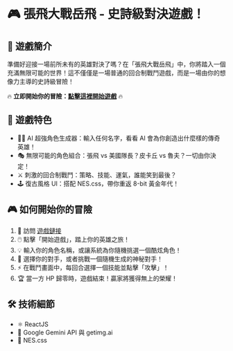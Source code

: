 # 🎮 張飛大戰岳飛 - 史詩級對決遊戲！

## 🌟 遊戲簡介

準備好迎接一場前所未有的英雄對決了嗎？在「張飛大戰岳飛」中，你將踏入一個充滿無限可能的世界！這不僅僅是一場普通的回合制戰鬥遊戲，而是一場由你的想像力主導的史詩級冒險！

🔥 **立即開始你的冒險：[點擊這裡開始遊戲](https://leo75399.github.io/AI-Combat-Generator/)** 🔥

## 🚀 遊戲特色

- 🧙‍♂️ AI 超強角色生成器：輸入任何名字，看看 AI 會為你創造出什麼樣的傳奇英雄！
- 🎭 無限可能的角色組合：張飛 vs 美國隊長？皮卡丘 vs 魯夫？一切由你決定！
- ⚔️ 刺激的回合制戰鬥：策略、技能、運氣，誰能笑到最後？
- 🕹️ 復古風格 UI：搭配 NES.css，帶你重返 8-bit 黃金年代！

## 🎮 如何開始你的冒險

1. 🚀 訪問 [遊戲鏈接](https://leo75399.github.io/AI-Combat-Generator/)
2. 🖱️ 點擊「開始遊戲」，踏上你的英雄之旅！
3. 💡 輸入你的角色名稱，或讓系統為你隨機挑選一個酷炫角色！
4. 🤔 選擇你的對手，或者挑戰一個隨機生成的神秘對手！
5. ⚡ 在戰鬥畫面中，每回合選擇一個技能並點擊「攻擊」！
6. 🏆 當一方 HP 歸零時，遊戲結束！贏家將獲得無上的榮耀！

## 🛠️ 技術細節

- ⚛️ ReactJS
- 🤖 Google Gemini API 與 getimg.ai
- 🎨 NES.css

